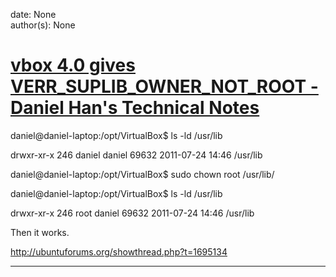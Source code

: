 
date: None  
author(s): None  

# [vbox 4.0 gives VERR_SUPLIB_OWNER_NOT_ROOT - Daniel Han's Technical Notes](https://sites.google.com/site/xiangyangsite/home/technical-tips/linux-unix/ubuntu/vbox-4-0-gives-verr_suplib_owner_not_root)

daniel@daniel-laptop:/opt/VirtualBox$ ls -ld /usr/lib

drwxr-xr-x 246 daniel daniel 69632 2011-07-24 14:46 /usr/lib

daniel@daniel-laptop:/opt/VirtualBox$ sudo chown root /usr/lib/

daniel@daniel-laptop:/opt/VirtualBox$ ls -ld /usr/lib

drwxr-xr-x 246 root daniel 69632 2011-07-24 14:46 /usr/lib

Then it works.

<http://ubuntuforums.org/showthread.php?t=1695134>  
  
---


